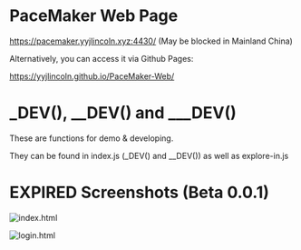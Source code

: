 # PaceMaker Web Page
https://pacemaker.yyjlincoln.xyz:4430/ (May be blocked in Mainland China)

Alternatively, you can access it via Github Pages:

https://yyjlincoln.github.io/PaceMaker-Web/

# _DEV(), __DEV() and ___DEV()
These are functions for demo & developing.

They can be found in index.js (_DEV() and __DEV()) as well as explore-in.js

# EXPIRED Screenshots (Beta 0.0.1)
![index.html](https://yyjlincoln.github.io/PaceMaker-Web/md-media/1.png)

![login.html](https://yyjlincoln.github.io/PaceMaker-Web/md-media/2.png)